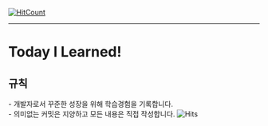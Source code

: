 
[![HitCount](http://hits.dwyl.io/junwoo45/TIL.svg)](http://hits.dwyl.io/junwoo45/TIL)

<hr>
<h1>Today I Learned!</h1>

<h2>규칙</h2>
- 개발자로서 꾸준한 성장을 위해 학습경험을 기록합니다.<br>
- 의미없는 커밋은 지양하고 모든 내용은 직접 작성합니다.

<img src="https://hitcounter.pythonanywhere.com/count/tag.svg" alt="Hits">
